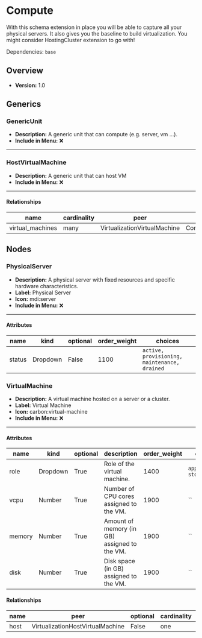 # Compute

With this schema extension in place you will be able to capture all your physical servers. It also gives you the baseline to build virtualization. You might consider HostingCluster extension to go with!


Dependencies: `base`
## Overview
- **Version:** 1.0
## Generics
### **GenericUnit**
- **Description:** A generic unit that can compute (e.g. server, vm ...).
- **Include in Menu:** ❌
---
### **HostVirtualMachine**
- **Description:** A generic unit that can host VM
- **Include in Menu:** ❌
---
#### Relationships
| name | cardinality | peer | kind | optional |
| ---- | ----------- | ---- | ---- | -------- |
| virtual_machines | many | VirtualizationVirtualMachine | Component | True |

## Nodes
### **PhysicalServer**
- **Description:** A physical server with fixed resources and specific hardware characteristics.
- **Label:** Physical Server
- **Icon:** mdi:server
- **Include in Menu:** ❌
---
#### Attributes
| name | kind | optional | order_weight | choices |
| ---- | ---- | -------- | ------------ | ------- |
| status | Dropdown | False | 1100 | `active, provisioning, maintenance, drained` |

### **VirtualMachine**
- **Description:** A virtual machine hosted on a server or a cluster.
- **Label:** Virtual Machine
- **Icon:** carbon:virtual-machine
- **Include in Menu:** ❌
---
#### Attributes
| name | kind | optional | description | order_weight | choices |
| ---- | ---- | -------- | ----------- | ------------ | ------- |
| role | Dropdown | True | Role of the virtual machine. | 1400 | `application, storage` |
| vcpu | Number | True | Number of CPU cores assigned to the VM. | 1900 | `` |
| memory | Number | True | Amount of memory (in GB) assigned to the VM. | 1900 | `` |
| disk | Number | True | Disk space (in GB) assigned to the VM. | 1900 | `` |

#### Relationships
| name | peer | optional | cardinality | kind | order_weight |
| ---- | ---- | -------- | ----------- | ---- | ------------ |
| host | VirtualizationHostVirtualMachine | False | one | Attribute | 1500 |
